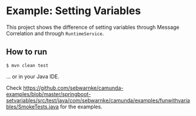 # Example: Setting Variables

This project shows the difference of setting variables through Message Correlation and through `RuntimeService`.

## How to run
```
$ mvn clean test
```
... or in your Java IDE.

Check https://github.com/sebwarnke/camunda-examples/blob/master/springboot-setvariables/src/test/java/com/sebwarnke/camunda/examples/funwithvariables/SmokeTests.java for the examples.
